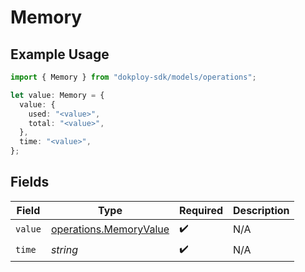 # Memory

## Example Usage

```typescript
import { Memory } from "dokploy-sdk/models/operations";

let value: Memory = {
  value: {
    used: "<value>",
    total: "<value>",
  },
  time: "<value>",
};
```

## Fields

| Field                                                            | Type                                                             | Required                                                         | Description                                                      |
| ---------------------------------------------------------------- | ---------------------------------------------------------------- | ---------------------------------------------------------------- | ---------------------------------------------------------------- |
| `value`                                                          | [operations.MemoryValue](../../models/operations/memoryvalue.md) | :heavy_check_mark:                                               | N/A                                                              |
| `time`                                                           | *string*                                                         | :heavy_check_mark:                                               | N/A                                                              |